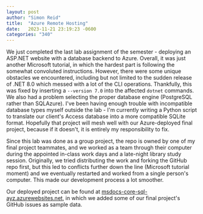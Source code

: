 ```yaml
---
layout: post
author: "Simon Reid"
title:  "Azure Remote Hosting"
date:   2023-11-21 23:19:23 -0600
categories: "340"
---
```

We just completed the last lab assignment of the semester - deploying an ASP.NET website with a database backend to Azure. Overall, it was just another Microsoft tutorial, in which the hardest part is following the somewhat convoluted instructions. However, there were some unique obstacles we encountered, including but not limited to the sudden release of .NET 8.0 which messed with a lot of the CLI operations. Thankfully, this was fixed by inserting a `--version 7.0` into the affected `dotnet` commands. We also had a problem selecting the proper database engine (PostgreSQL rather than SQLAzure). I've been having enough trouble with incompatible database types myself outside the lab - I'm currently writing a Python script to translate our client's Access database into a more compatible SQLite format. Hopefully that project will mesh well with our Azure-deployed final project, because if it doesn't, it is entirely my responsibility to fix.

Since this lab was done as a group project, the repo is owned by one of my final project teammates, and we worked as a team through their computer during the appointed in-class work days and a late-night library study session. Originally, we tried distributing the work and forking the GitHub repo first, but this led to conflicts further down the line (Microsoft tutorial moment) and we eventually restarted and worked from a single person's computer. This made our development process a lot smoother.

Our deployed project can be found at [msdocs-core-sql-ayz.azurewebsites.net](https://msdocs-core-sql-ayz.azurewebsites.net/), in which we added some of our final project's GitHub issues as sample data.